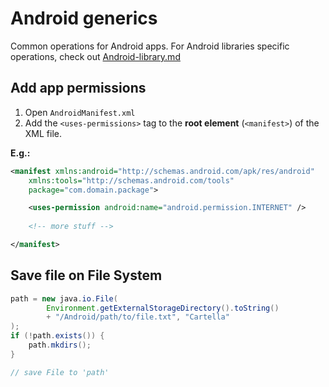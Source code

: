 # Android generics

Common operations for Android apps. For Android libraries specific operations, check out [Android-library.md](./Android-library.md)

## Add app permissions
  1. Open `AndroidManifest.xml`
  2. Add the `<uses-permissions>` tag to the **root element** (`<manifest>`) of the XML file.
  
**E.g.:**
```XML
<manifest xmlns:android="http://schemas.android.com/apk/res/android"
    xmlns:tools="http://schemas.android.com/tools"
    package="com.domain.package">

    <uses-permission android:name="android.permission.INTERNET" />
    
    <!-- more stuff -->

</manifest>
```

## Save file on File System

```Java
path = new java.io.File(
        Environment.getExternalStorageDirectory().toString()
        + "/Android/path/to/file.txt", "Cartella"
);
if (!path.exists()) {
    path.mkdirs();
}

// save File to 'path'

```
